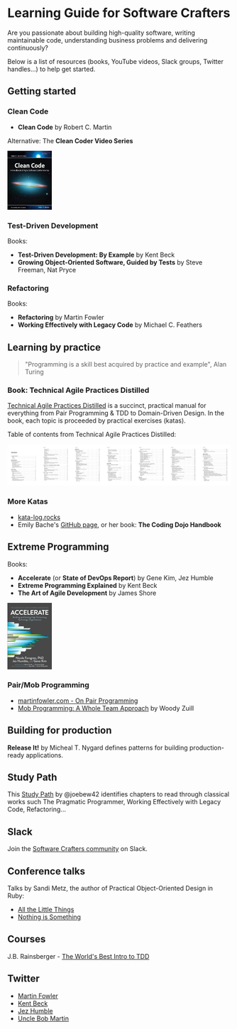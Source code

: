 # Learning Guide for Software Crafters

Are you passionate about building high-quality software, writing maintainable code, understanding business problems and delivering continuously?

Below is a list of resources (books, YouTube videos, Slack groups, Twitter handles...) to help get started.

## Getting started

### Clean Code

- **Clean Code** by Robert C. Martin

Alternative: The **Clean Coder Video Series**

<img src="/images/clean-code-cover.jpg" width="100">

### Test-Driven Development

Books:
- **Test-Driven Development: By Example** by Kent Beck
- **Growing Object-Oriented Software, Guided by Tests** by Steve Freeman, Nat Pryce

### Refactoring

Books:
- **Refactoring** by Martin Fowler
- **Working Effectively with Legacy Code** by Michael C. Feathers

## Learning by practice

> "Programming is a skill best acquired by practice and example", Alan Turing

### Book: Technical Agile Practices Distilled

[Technical Agile Practices Distilled](https://leanpub.com/agiletechnicalpracticesdistilled) is a succinct, practical manual for everything from Pair Programming & TDD to Domain-Driven Design. In the book, each topic is proceeded by practical exercises (katas).

Table of contents from Technical Agile Practices Distilled:

![Agile Technical Practices Distilled - Contents](/images/agile-technical-practices-distilled-contents.png)

### More Katas

- [kata-log.rocks](https://kata-log.rocks/)
- Emily Bache's [GitHub page](https://github.com/emilybache), or her book: **The Coding Dojo Handbook**

## Extreme Programming

Books:
- **Accelerate** (or **State of DevOps Report**) by Gene Kim, Jez Humble
- **Extreme Programming Explained** by Kent Beck
- **The Art of Agile Development** by James Shore

<img src="/images/accelerate-cover.jpg" width="100">

### Pair/Mob Programming

- [martinfowler.com - On Pair Programming](https://martinfowler.com/articles/on-pair-programming.html)
- [Mob Programming: A Whole Team Approach](https://leanpub.com/mobprogramming) by Woody Zuill

## Building for production

**Release It!** by Micheal T. Nygard defines patterns for building production-ready applications.

## Study Path

This [Study Path](https://github.com/joebew42/study-path) by @joebew42 identifies chapters to read through classical works such The Pragmatic Programmer, Working Effectively with Legacy Code, Refactoring...

## Slack

Join the [Software Crafters community](http://slack.softwarecraftsmanship.org/) on Slack.

## Conference talks

Talks by Sandi Metz, the author of Practical Object-Oriented Design in Ruby:
- [All the Little Things](https://youtu.be/8bZh5LMaSmE)
- [Nothing is Something](https://youtu.be/OMPfEXIlTVE)

## Courses

J.B. Rainsberger - [The World's Best Intro to TDD](https://online-training.jbrains.ca/p/wbitdd-01)

## Twitter

- [Martin Fowler](https://twitter.com/martinfowler)
- [Kent Beck](https://twitter.com/KentBeck)
- [Jez Humble](https://twitter.com/jezhumble)
- [Uncle Bob Martin](https://twitter.com/unclebobmartin)